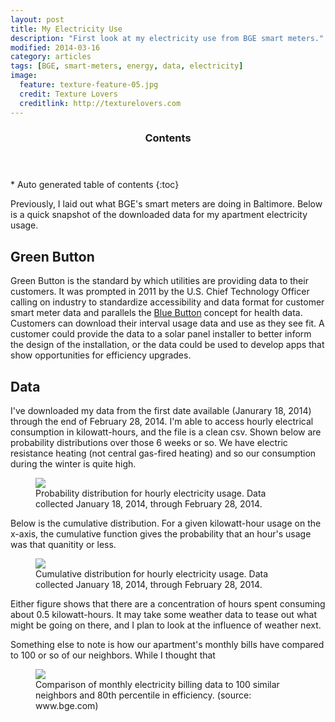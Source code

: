 ```yaml
---
layout: post
title: My Electricity Use
description: "First look at my electricity use from BGE smart meters."
modified: 2014-03-16
category: articles
tags: [BGE, smart-meters, energy, data, electricity]
image:
  feature: texture-feature-05.jpg
  credit: Texture Lovers
  creditlink: http://texturelovers.com
---
```


<section id="table-of-contents" class="toc">
  <header>
    <h3>Contents</h3>
  </header>
<div id="drawer" markdown="1">
*  Auto generated table of contents
{:toc}
</div>
</section><!-- /#table-of-contents -->

Previously, I laid out what BGE's smart meters are doing in Baltimore. Below is a quick snapshot of the downloaded data for my apartment electricity usage.

## Green Button

Green Button is the standard by which utilities are providing data to their customers. It was prompted in 2011 by the U.S. Chief Technology Officer calling on industry to standardize accessibility and data format for customer smart meter data and parallels the <a href="">Blue Button</a> concept for health data. Customers can download their interval usage data and use as they see fit. A customer could provide the data to a solar panel installer to better inform the design of the installation, or the data could be used to develop apps that show opportunities for efficiency upgrades.

## Data

I've downloaded my data from the first date available (Janurary 18, 2014) through the end of February 28, 2014. I'm able to access hourly electrical consumption in kilowatt-hours, and the file is a clean csv. Shown below are probability distributions over those 6 weeks or so. We have electric resistance heating (not central gas-fired heating) and so our consumption during the winter is quite high.

<figure>
  <a href="{{ site.url }}/images/MyEnergy_ElecHist.png"><img src="{{ site.url }}/images/MyEnergy_ElecHist.png"></a>
  <figcaption>Probability distribution for hourly electricity usage. Data collected January 18, 2014, through February 28, 2014.</figcaption>
</figure>

Below is the cumulative distribution. For a given kilowatt-hour usage on the x-axis, the cumulative function gives the probability that an hour's usage was that quanitity or less.

<figure>
  <a href="{{ site.url }}/images/MyEnergy_ElecCDF.png"><img src="{{ site.url }}/images/MyEnergy_ElecCDF.png"></a>
  <figcaption>Cumulative distribution for hourly electricity usage. Data collected January 18, 2014, through February 28, 2014.</figcaption>
</figure>

Either figure shows that there are a concentration of hours spent consuming about 0.5 kilowatt-hours. It may take some weather data to tease out what might be going on there, and I plan to look at the influence of weather next.

Something else to note is how our apartment's monthly bills have compared to 100 or so of our neighbors. While I thought that 

<figure>
  <a href="{{ site.url }}/images/BGE-dashboard-02.png"><img src="{{ site.url }}/images/BGE-dashboard-02.png"></a>
  <figcaption>Comparison of monthly electricity billing data to 100 similar neighbors and 80th percentile in efficiency. (source: www.bge.com)</figcaption>
</figure>
